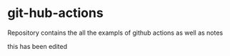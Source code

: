 # git-hub-actions
Repository contains the all the exampls of github actions as well as notes

this has been edited
